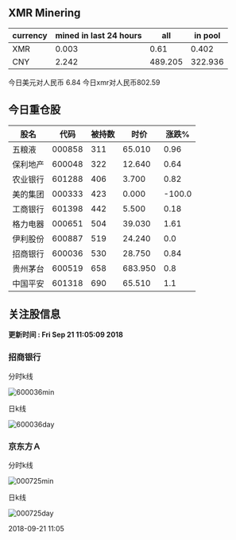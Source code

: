 ## XMR Minering

|currency|mined in last 24 hours|all|in pool|
|---|---|---|---|
|XMR|0.003|0.61|0.402|
|CNY|2.242|489.205|322.936|

今日美元对人民币 6.84	今日xmr对人民币802.59


## 今日重仓股 

|股名|代码|被持数|时价|涨跌%|
|---|---|---|---|---|
|五粮液|000858|311|65.010|0.96|
|保利地产|600048|322|12.640|0.64|
|农业银行|601288|406|3.700|0.82|
|美的集团|000333|423|0.000|-100.0|
|工商银行|601398|442|5.500|0.18|
|格力电器|000651|504|39.030|1.61|
|伊利股份|600887|519|24.240|0.0|
|招商银行|600036|530|28.750|0.84|
|贵州茅台|600519|658|683.950|0.8|
|中国平安|601318|690|65.510|1.1|

## 关注股信息
**更新时间 : Fri Sep 21 11:05:09 2018**
### 招商银行 
分时k线

![600036min](http://image.sinajs.cn/newchart/min/n/sh600036.gif)

日k线

![600036day](http://image.sinajs.cn/newchart/daily/n/sh600036.gif)

### 京东方Ａ 
分时k线

![000725min](http://image.sinajs.cn/newchart/min/n/sz000725.gif)

日k线

![000725day](http://image.sinajs.cn/newchart/daily/n/sz000725.gif)

2018-09-21 11:05